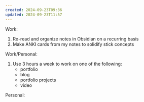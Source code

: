 ```yaml
---
created: 2024-09-23T09:36
updated: 2024-09-23T11:57
---
```

Work: 
1. Re-read and organize notes in Obsidian on a recurring basis
2. Make ANKI cards from my notes to solidify stick concepts

Work/Personal:
1. Use 3 hours a week to work on one of the following:
	- portfolio
	- blog
	- portfolio projects
	- video 

Personal: 